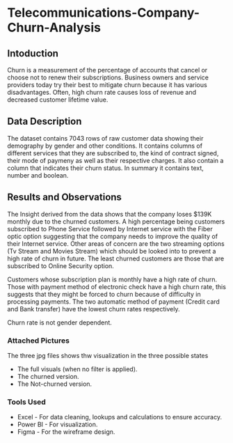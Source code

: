 # Telecommunications-Company-Churn-Analysis

## Intoduction
Churn is a measurement of the percentage of accounts that cancel or choose not to renew their subscriptions. Business owners and service providers today try their best to mitigate churn because it has various disadvantages. Often, high churn rate causes loss of revenue and decreased customer lifetime value. 

## Data Description
The dataset contains 7043 rows of raw customer data showing their demography by gender and other conditions. 
It contains columns of different services that they are subscribed to, the kind of contract signed, their mode of paymeny as well as their respective charges. It also contain a column that indicates their churn status. In summary it contains text, number and boolean.

## Results and Observations
The Insight derived from the data shows that the company loses $139K monthly due to the churned customers. A high percentage being customers subscribed to Phone Service followed by Internet service with the Fiber optic option suggesting that the company needs to improve the quality of their Internet service. Other areas of concern are the two streaming options (Tv Stream and Movies Stream) which should be looked into to prevent a high rate of churn in future. The least churned customers are those that are subscribed to Online Security option.

Customers whose subscription plan is monthly have a high rate of churn. Those with payment method of electronic check have a high churn rate, this suggests that they might be forced to churn because of difficulty in processing payments. The two automatic method of payment (Credit card and Bank transfer) have the lowest churn rates respectively.

Churn rate is not gender dependent.

### Attached Pictures
The three jpg files shows thw visualization in the three possible states
- The full visuals (when no filter is applied).
- The churned version.
- The Not-churned version.

### Tools Used
* Excel - For data cleaning, lookups and calculations to ensure accuracy.
* Power BI - For visualization.
* Figma - For the wireframe design.
